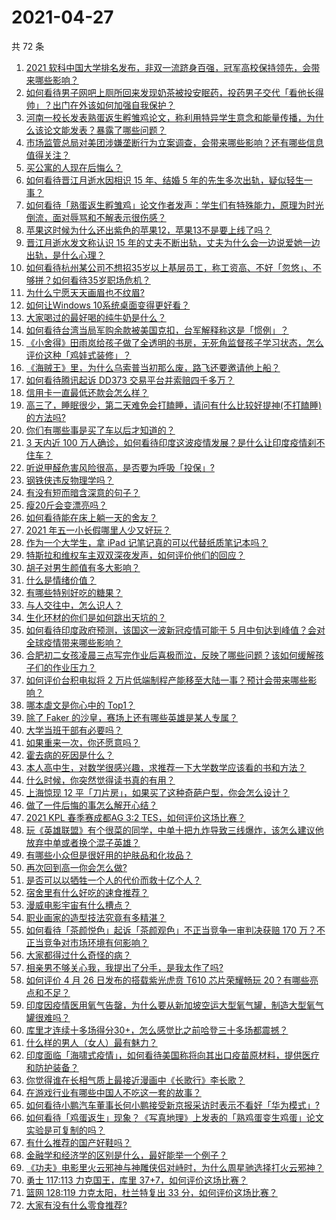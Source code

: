 # 2021-04-27

共 72 条

<!-- BEGIN -->
<!-- 最后更新时间 Tue Apr 27 2021 07:00:58 GMT+0800 (China Standard Time) -->

1. [2021
   软科中国大学排名发布，非双一流跻身百强，冠军高校保持领先，会带来哪些影响？](https://www.zhihu.com/question/456588330)
2. [如何看待男子网吧上厕所回来发现奶茶被投安眠药，投药男子交代「看他长得帅」？出门在外该如何加强自我保护？](https://www.zhihu.com/question/456477743)
3. [河南一校长发表熟蛋返生孵雏鸡论文，称利用特异学生意念和能量传播，为什么该论文能发表？暴露了哪些问题？](https://www.zhihu.com/question/456600672)
4. [市场监管总局对美团涉嫌垄断行为立案调查，会带来哪些影响？还有哪些信息值得关注？](https://www.zhihu.com/question/456670358)
5. [买公寓的人现在后悔么？](https://www.zhihu.com/question/292382327)
6. [如何看待晋江月逝水因相识 15 年、结婚 5
   年的先生多次出轨，疑似轻生一事？](https://www.zhihu.com/question/456456779)
7. [如何看待「熟蛋返生孵雏鸡」论文作者发声：学生们有特殊能力，原理为时光倒流，面对辱骂和不解表示很伤感？](https://www.zhihu.com/question/456639794)
8. [苹果这时候为什么还出紫色的苹果12，苹果13不是要上线了吗？](https://www.zhihu.com/question/455759423)
9. [晋江月逝水发文称认识 15
   年的丈夫不断出轨，丈夫为什么会一边说爱她一边出轨，是什么心理？](https://www.zhihu.com/question/456437104)
10. [如何看待杭州某公司不想招35岁以上基层员工，称工资高、不好「忽悠」、不够拼？如何看待35岁职场危机？](https://www.zhihu.com/question/456103378)
11. [为什么宁愿天天画眉也不纹眉?](https://www.zhihu.com/question/360168698)
12. [如何让Windows 10系统桌面变得更好看？](https://www.zhihu.com/question/45120814)
13. [大家喝过的最好喝的纯牛奶是什么？](https://www.zhihu.com/question/37973170)
14. [如何看待台湾当局军购余款被美国克扣，台军解释称这是「惯例」？](https://www.zhihu.com/question/456602898)
15. [《小舍得》田雨岚给孩子做了全透明的书房，无死角监督孩子学习状态，怎么评价这种「鸡娃式装修」？](https://www.zhihu.com/question/456247026)
16. [《海贼王》里，为什么乌索普当初那么废，路飞还要邀请他上船？](https://www.zhihu.com/question/456294379)
17. [如何看待腾讯起诉 DD373 交易平台并索赔四千多万？](https://www.zhihu.com/question/453578487)
18. [信用卡一直最低还款会怎么样？](https://www.zhihu.com/question/448302850)
19. [高三了，睡眠很少，第二天难免会打瞌睡，请问有什么比较好提神(不打瞌睡)的方法吗?](https://www.zhihu.com/question/309565178)
20. [你们有哪些事是买了车以后才知道的？](https://www.zhihu.com/question/31086102)
21. [3 天内近 100
    万人确诊，如何看待印度这波疫情发展？是什么让印度疫情刹不住车？](https://www.zhihu.com/question/456445443)
22. [听说甲醛危害风险很高，是否要为呼吸「投保」?](https://www.zhihu.com/question/455436050)
23. [钢铁侠违反物理学吗？](https://www.zhihu.com/question/278556408)
24. [有没有短而暗含深意的句子？](https://www.zhihu.com/question/443439850)
25. [瘦20斤会变漂亮吗？](https://www.zhihu.com/question/392591592)
26. [如何看待能在床上躺一天的舍友？](https://www.zhihu.com/question/318657086)
27. [2021 年五一小长假哪里人少又好玩？](https://www.zhihu.com/question/454525882)
28. [作为一个大学生，拿 iPad 记笔记真的可以代替纸质笔记本吗？](https://www.zhihu.com/question/304770209)
29. [特斯拉和维权车主双双深夜发声，如何评价他们的回应？](https://www.zhihu.com/question/456587915)
30. [胡子对男生颜值有多大影响？](https://www.zhihu.com/question/294511640)
31. [什么是情绪价值？](https://www.zhihu.com/question/326968879)
32. [有哪些特别好吃的糖果？](https://www.zhihu.com/question/22631051)
33. [与人交往中，怎么识人？](https://www.zhihu.com/question/325225784)
34. [生化环材的你们是如何跳出天坑的？](https://www.zhihu.com/question/453870771)
35. [如何看待印度政府预测，该国这一波新冠疫情可能于 5
    月中旬达到峰值？会对全球疫情带来哪些影响？](https://www.zhihu.com/question/456604776)
36. [合肥初二女孩凌晨三点写完作业后喜极而泣，反映了哪些问题？该如何缓解孩子们的作业压力？](https://www.zhihu.com/question/456173619)
37. [如何评价台积电拟将 2
    万片低端制程产能移至大陆一事？预计会带来哪些影响？](https://www.zhihu.com/question/456306249)
38. [哪本虐文是你心中的 Top1？](https://www.zhihu.com/question/419593520)
39. [除了 Faker 的沙皇，赛场上还有哪些英雄是某人专属？](https://www.zhihu.com/question/443771037)
40. [大学当班干部有必要吗？](https://www.zhihu.com/question/295922396)
41. [如果重来一次，你还愿意吗？](https://www.zhihu.com/question/455152927)
42. [霍去病的死因是什么？](https://www.zhihu.com/question/23393068)
43. [本人高中生，对数学很感兴趣，求推荐一下大学数学应该看的书和方法？](https://www.zhihu.com/question/444606417)
44. [什么时候，你突然觉得读书真的有用？](https://www.zhihu.com/question/453740380)
45. [上海惊现 12
    平「刀片房」，如果买了这种奇葩户型，你会怎么设计？](https://www.zhihu.com/question/455743955)
46. [做了一件后悔的事怎么解开心结？](https://www.zhihu.com/question/300531451)
47. [2021 KPL 春季赛成都AG 3:2
    TES，如何评价这场比赛？](https://www.zhihu.com/question/456536490)
48. [玩《英雄联盟》有个很菜的同学，中单十把九炸导致三线爆炸，该怎么建议他放弃中单或者换个混子英雄？](https://www.zhihu.com/question/452787061)
49. [有哪些小众但是很好用的护肤品和化妆品？](https://www.zhihu.com/question/29732330)
50. [再次回到高一你会怎么做?](https://www.zhihu.com/question/453799112)
51. [是否可以以牺牲一个人的代价而救十亿个人？](https://www.zhihu.com/question/382523269)
52. [宿舍里有什么好吃的速食推荐？](https://www.zhihu.com/question/451613847)
53. [漫威电影宇宙有什么槽点？](https://www.zhihu.com/question/305191364)
54. [职业画家的造型技法究竟有多精湛？](https://www.zhihu.com/question/273919371)
55. [如何看待「茶颜悦色」起诉「茶颜观色」不正当竞争一审判决获赔 170
    万？不正当竞争对市场环境有何影响？](https://www.zhihu.com/question/456611975)
56. [大家都得过什么奇怪的病？](https://www.zhihu.com/question/55665638)
57. [相亲男不够关心我，我提出了分手，是我太作了吗?](https://www.zhihu.com/question/455591381)
58. [如何评价 4 月 26 日发布的搭载紫光虎贲 T610 芯片荣耀畅玩
    20？有哪些亮点和不足？](https://www.zhihu.com/question/456604855)
59. [印度因疫情医用氧气告罄，为什么要从新加坡空运大型氧气罐，制造大型氧气罐很难吗？](https://www.zhihu.com/question/456462365)
60. [库里才连续十多场得分30+，怎么感觉比之前哈登三十多场都震撼？](https://www.zhihu.com/question/455753569)
61. [什么样的男人（女人）最有魅力？](https://www.zhihu.com/question/19586915)
62. [印度面临「海啸式疫情」，如何看待美国称将向其出口疫苗原材料，提供医疗和防护装备？](https://www.zhihu.com/question/456591873)
63. [你觉得谁在长相气质上最接近漫画中《长歌行》李长歌？](https://www.zhihu.com/question/454037694)
64. [在游戏行业有哪些中国人不吃这一套的故事？](https://www.zhihu.com/question/454517038)
65. [如何看待小鹏汽车董事长何小鹏接受新京报采访时表示不看好「华为模式」?](https://www.zhihu.com/question/455998211)
66. [如何看待「鸡蛋返生」现象？《写真地理》上发表的「熟鸡蛋变生鸡蛋」论文实验是可复制的吗？](https://www.zhihu.com/question/456600264)
67. [有什么推荐的国产好鞋吗？](https://www.zhihu.com/question/452510931)
68. [金融学和经济学的区别是什么，最好能举一个例子？](https://www.zhihu.com/question/390824448)
69. [《功夫》电影里火云邪神与神雕侠侣对峙时，为什么周星驰选择打火云邪神？](https://www.zhihu.com/question/29221858)
70. [勇士 117:113 力克国王，库里
    37+7，如何评价这场比赛？](https://www.zhihu.com/question/456599678)
71. [篮网 128:119 力克太阳，杜兰特复出 33
    分，如何评价这场比赛？](https://www.zhihu.com/question/456583132)
72. [大家有没有什么零食推荐?](https://www.zhihu.com/question/448037173)

<!-- END -->
